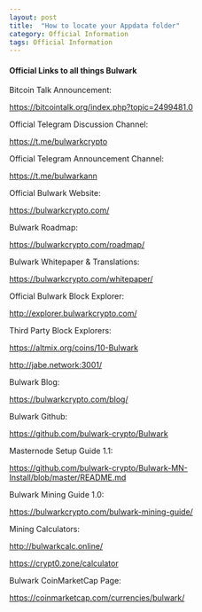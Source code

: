 ```yaml
---
layout: post
title:  "How to locate your Appdata folder"
category: Official Information
tags: Official Information
---
```


#### Official Links to all things Bulwark



Bitcoin Talk Announcement:

https://bitcointalk.org/index.php?topic=2499481.0

Official Telegram Discussion Channel:

https://t.me/bulwarkcrypto

Official Telegram Announcement Channel:

https://t.me/bulwarkann

Official Bulwark Website:

https://bulwarkcrypto.com/

Bulwark Roadmap:

https://bulwarkcrypto.com/roadmap/

Bulwark Whitepaper & Translations:

https://bulwarkcrypto.com/whitepaper/

Official Bulwark Block Explorer:

http://explorer.bulwarkcrypto.com/

Third Party Block Explorers:

https://altmix.org/coins/10-Bulwark

http://jabe.network:3001/

Bulwark Blog:

https://bulwarkcrypto.com/blog/

Bulwark Github:

https://github.com/bulwark-crypto/Bulwark

Masternode Setup Guide 1.1:

https://github.com/bulwark-crypto/Bulwark-MN-Install/blob/master/README.md

Bulwark Mining Guide 1.0:

https://bulwarkcrypto.com/bulwark-mining-guide/

Mining Calculators:

http://bulwarkcalc.online/

https://crypt0.zone/calculator

Bulwark CoinMarketCap Page:

https://coinmarketcap.com/currencies/bulwark/
